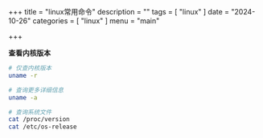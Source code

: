 +++
title = "linux常用命令"
description = ""
tags = [
    "linux"
]
date = "2024-10-26"
categories = [
    "linux"
]
menu = "main"

+++



**查看内核版本**

```bash
# 仅查内核版本
uname -r

# 查询更多详细信息
uname -a

# 查询系统文件
cat /proc/version
cat /etc/os-release
```

